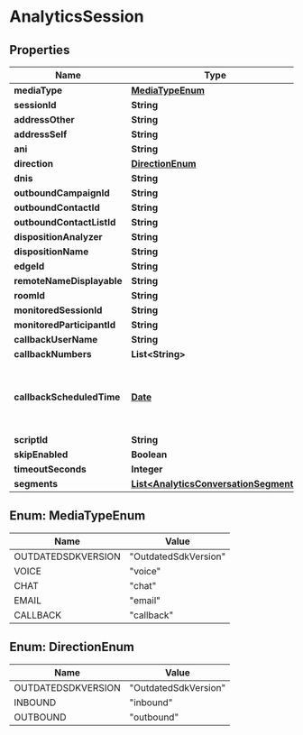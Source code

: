 
# AnalyticsSession

## Properties
Name | Type | Description | Notes
------------ | ------------- | ------------- | -------------
**mediaType** | [**MediaTypeEnum**](#MediaTypeEnum) |  |  [optional]
**sessionId** | **String** |  |  [optional]
**addressOther** | **String** |  |  [optional]
**addressSelf** | **String** |  |  [optional]
**ani** | **String** |  |  [optional]
**direction** | [**DirectionEnum**](#DirectionEnum) |  |  [optional]
**dnis** | **String** |  |  [optional]
**outboundCampaignId** | **String** |  |  [optional]
**outboundContactId** | **String** |  |  [optional]
**outboundContactListId** | **String** |  |  [optional]
**dispositionAnalyzer** | **String** |  |  [optional]
**dispositionName** | **String** |  |  [optional]
**edgeId** | **String** |  |  [optional]
**remoteNameDisplayable** | **String** |  |  [optional]
**roomId** | **String** |  |  [optional]
**monitoredSessionId** | **String** |  |  [optional]
**monitoredParticipantId** | **String** |  |  [optional]
**callbackUserName** | **String** |  |  [optional]
**callbackNumbers** | **List&lt;String&gt;** |  |  [optional]
**callbackScheduledTime** | [**Date**](Date.md) | Date time is represented as an ISO-8601 string. For example: yyyy-MM-ddTHH:mm:ss.SSSZ |  [optional]
**scriptId** | **String** |  |  [optional]
**skipEnabled** | **Boolean** |  |  [optional]
**timeoutSeconds** | **Integer** |  |  [optional]
**segments** | [**List&lt;AnalyticsConversationSegment&gt;**](AnalyticsConversationSegment.md) |  |  [optional]


<a name="MediaTypeEnum"></a>
## Enum: MediaTypeEnum
Name | Value
---- | -----
OUTDATEDSDKVERSION | &quot;OutdatedSdkVersion&quot;
VOICE | &quot;voice&quot;
CHAT | &quot;chat&quot;
EMAIL | &quot;email&quot;
CALLBACK | &quot;callback&quot;


<a name="DirectionEnum"></a>
## Enum: DirectionEnum
Name | Value
---- | -----
OUTDATEDSDKVERSION | &quot;OutdatedSdkVersion&quot;
INBOUND | &quot;inbound&quot;
OUTBOUND | &quot;outbound&quot;



